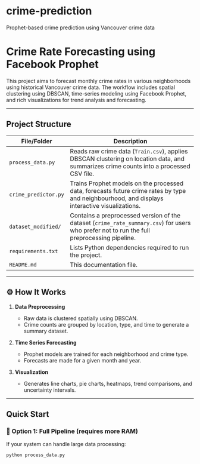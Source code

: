 # crime-prediction
Prophet-based crime prediction using Vancouver crime data


# Crime Rate Forecasting using Facebook Prophet

This project aims to forecast monthly crime rates in various neighborhoods using historical Vancouver crime data. The workflow includes spatial clustering using DBSCAN, time-series modeling using Facebook Prophet, and rich visualizations for trend analysis and forecasting.

---

## Project Structure

| File/Folder                | Description |
|---------------------------|-------------|
| `process_data.py`         | Reads raw crime data (`Train.csv`), applies DBSCAN clustering on location data, and summarizes crime counts into a processed CSV file. |
| `crime_predictor.py`      | Trains Prophet models on the processed data, forecasts future crime rates by type and neighbourhood, and displays interactive visualizations. |
| `dataset_modified/`       | Contains a preprocessed version of the dataset (`crime_rate_summary.csv`) for users who prefer not to run the full preprocessing pipeline. |
| `requirements.txt`        | Lists Python dependencies required to run the project. |
| `README.md`               | This documentation file. |

---

## ⚙️ How It Works

1. **Data Preprocessing**
   - Raw data is clustered spatially using DBSCAN.
   - Crime counts are grouped by location, type, and time to generate a summary dataset.

2. **Time Series Forecasting**
   - Prophet models are trained for each neighborhood and crime type.
   - Forecasts are made for a given month and year.

3. **Visualization**
   - Generates line charts, pie charts, heatmaps, trend comparisons, and uncertainty intervals.

---

## Quick Start

### 🔹 Option 1: Full Pipeline (requires more RAM)

If your system can handle large data processing:

```bash
python process_data.py
